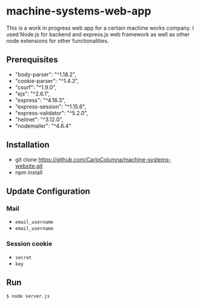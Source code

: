 # machine-systems-web-app

This is a work in progress web app for a certain machine works company. I used Node.js for backend and express.js
web framework as well as other node extensions for other functionalities.


## Prerequisites
- "body-parser": "^1.18.2",
- "cookie-parser": "^1.4.3",
- "csurf": "^1.9.0",
- "ejs": "^2.6.1",
- "express": "^4.16.3",
- "express-session": "^1.15.6",
- "express-validator": "^5.2.0",
- "helmet": "^3.12.0",
- "nodemailer": "^4.6.4"

## Installation
 - git clone https://github.com/CarloColumna/machine-systems-website.git
- npm install


## Update Configuration

### Mail

- `email_username`
- `email_username`

### Session cookie
- `secret`
- `key`


## Run
```sh
$ node server.js
```
